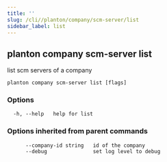 ```yaml
---
title: ''
slug: /cli//planton/company/scm-server/list
sidebar_label: list
---
```

## planton company scm-server list

list scm servers of a company

```
planton company scm-server list [flags]
```

### Options

```
  -h, --help   help for list
```

### Options inherited from parent commands

```
      --company-id string   id of the company
      --debug               set log level to debug
```

